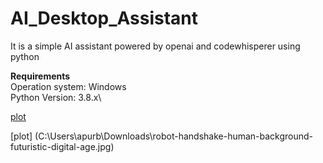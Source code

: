 # AI_Desktop_Assistant
It is a simple AI assistant powered by openai and codewhisperer using python

**Requirements**\
Operation system: Windows\
Python Version: 3.8.x\

[//]: # (This may be the most platform independent comment)
[plot](./directory_1/directory_2/.../directory_n/plot.png)

[plot] (C:\Users\apurb\Downloads\robot-handshake-human-background-futuristic-digital-age.jpg)

